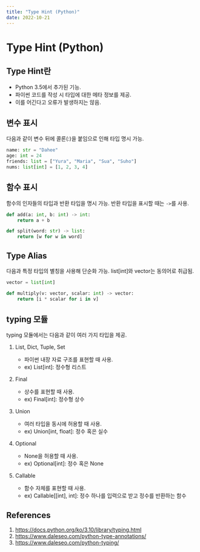 ```yaml
---
title: "Type Hint (Python)"
date: 2022-10-21
---
```


# Type Hint (Python)

## Type Hint란

- Python 3.5에서 추가된 기능.
- 파이썬 코드를 작성 시 타입에 대한 메타 정보를 제공.
- 이를 어긴다고 오류가 발생하지는 않음.

## 변수 표시

다음과 같이 변수 뒤에 콜론(:)을 붙임으로 인해 타입 명시 가능.

```python
name: str = "Dahee"
age: int = 24
friends: list = ["Yura", "Maria", "Sua", "Suho"]
nums: list[int] = [1, 2, 3, 4]
```

## 함수 표시

함수의 인자들의 타입과 반환 타입을 명시 가능. 반환 타입을 표시할 때는 `->`를 사용.

```python
def add(a: int, b: int) -> int:
    return a + b

def split(word: str) -> list:
    return [w for w in word]
```

## Type Alias

다음과 특정 타입의 별칭을 사용해 단순화 가능. list[int]와 vector는 동의어로 취급됨.

```Python
vector = list[int]

def multiply(v: vector, scalar: int) -> vector:
    return [i * scalar for i in v]

```

## typing 모듈

typing 모듈에서는 다음과 같이 여러 가지 타입을 제공.

1. List, Dict, Tuple, Set

   - 파이썬 내장 자료 구조를 표현할 때 사용.
   - ex) List[int]: 정수형 리스트

2. Final

   - 상수를 표현할 때 사용.
   - ex) Final[int]: 정수형 상수

3. Union

   - 여러 타입을 동시에 허용할 때 사용.
   - ex) Union[int, float]: 정수 혹은 실수

4. Optional

   - None을 허용할 때 사용.
   - ex) Optional[int]: 정수 혹은 None

5. Callable

   - 함수 자체를 표현할 때 사용.
   - ex) Callable[[int], int]: 정수 하나를 입력으로 받고 정수를 반환하는 함수

## References

1. https://docs.python.org/ko/3.10/library/typing.html
2. https://www.daleseo.com/python-type-annotations/
3. https://www.daleseo.com/python-typing/
